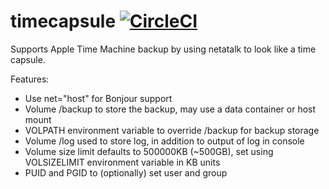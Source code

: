 timecapsule [![CircleCI](https://circleci.com/gh/double16/timecapsule.svg?style=svg&circle-token=6060fdc30159f0f2ec2ca16dfbc0861e843e50e9)](https://circleci.com/gh/double16/timecapsule)
===========

Supports Apple Time Machine backup by using netatalk to look like a time capsule.

Features:
- Use net="host" for Bonjour support
- Volume /backup to store the backup, may use a data container or host mount
- VOLPATH environment variable to override /backup for backup storage
- Volume /log used to store log, in addition to output of log in console
- Volume size limit defaults to 500000KB (~500GB), set using VOLSIZELIMIT environment variable in KB units
- PUID and PGID to (optionally) set user and group


